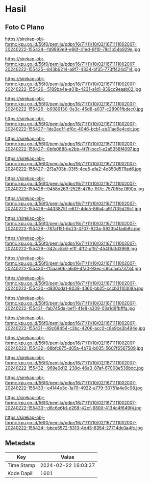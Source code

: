 # Hasil

## Foto C Plano

https://sirekap-obj-formc.kpu.go.id/56f0/pemilu/pdpr/16/71/11/10/02/1671111002007-20240222-155424--fd9893e9-e66f-41ed-8f10-78c1b54b929e.jpg

https://sirekap-obj-formc.kpu.go.id/56f0/pemilu/pdpr/16/71/11/10/02/1671111002007-20240222-155425--843b6214-a9f7-4334-bf35-773ff424d714.jpg

https://sirekap-obj-formc.kpu.go.id/56f0/pemilu/pdpr/16/71/11/10/02/1671111002007-20240222-155426--5189ba4a-a01b-4231-a1d1-839cc9eaab02.jpg

https://sirekap-obj-formc.kpu.go.id/56f0/pemilu/pdpr/16/71/11/10/02/1671111002007-20240222-155426--b9389130-0e3c-45d8-a037-c28901fbdec0.jpg

https://sirekap-obj-formc.kpu.go.id/56f0/pemilu/pdpr/16/71/11/10/02/1671111002007-20240222-155427--1de2ed1f-df0c-4046-bcb1-ab31ae6e4cdc.jpg

https://sirekap-obj-formc.kpu.go.id/56f0/pemilu/pdpr/16/71/11/10/02/1671111002007-20240222-155427--0bfe0888-e2bb-4f7f-bcc1-e2a5358f4097.jpg

https://sirekap-obj-formc.kpu.go.id/56f0/pemilu/pdpr/16/71/11/10/02/1671111002007-20240222-155427--2f3a703b-03f5-4ce5-afa2-4e350d579ad6.jpg

https://sirekap-obj-formc.kpu.go.id/56f0/pemilu/pdpr/16/71/11/10/02/1671111002007-20240222-155428--9458d263-2528-476e-9f7e-757055e7890b.jpg

https://sirekap-obj-formc.kpu.go.id/56f0/pemilu/pdpr/16/71/11/10/02/1671111002007-20240222-155428--44338751-e617-4dc5-86b4-a917f35d29c1.jpg

https://sirekap-obj-formc.kpu.go.id/56f0/pemilu/pdpr/16/71/11/10/02/1671111002007-20240222-155429--787af15f-6c23-4707-923a-5923b4fadb8c.jpg

https://sirekap-obj-formc.kpu.go.id/56f0/pemilu/pdpr/16/71/11/10/02/1671111002007-20240222-155429--342cc8c6-efff-4ff2-af97-454f6a1d3968.jpg

https://sirekap-obj-formc.kpu.go.id/56f0/pemilu/pdpr/16/71/11/10/02/1671111002007-20240222-155430--ff5aae06-a6d9-4fa0-93ec-c9ccaab73734.jpg

https://sirekap-obj-formc.kpu.go.id/56f0/pemilu/pdpr/16/71/11/10/02/1671111002007-20240222-155430--d930cda1-8039-4360-bb25-cccb3110308a.jpg

https://sirekap-obj-formc.kpu.go.id/56f0/pemilu/pdpr/16/71/11/10/02/1671111002007-20240222-155431--fab745da-bef1-41e8-a309-03a1d9fbfffa.jpg

https://sirekap-obj-formc.kpu.go.id/56f0/pemilu/pdpr/16/71/11/10/02/1671111002007-20240222-155431--49c68454-c3bc-4206-acc0-c6e9ce3b494e.jpg

https://sirekap-obj-formc.kpu.go.id/56f0/pemilu/pdpr/16/71/11/10/02/1671111002007-20240222-155432--88bfc875-d05a-4b76-b035-5607f6567509.jpg

https://sirekap-obj-formc.kpu.go.id/56f0/pemilu/pdpr/16/71/11/10/02/1671111002007-20240222-155432--969e0d12-238d-46a3-87af-67008e536bdc.jpg

https://sirekap-obj-formc.kpu.go.id/56f0/pemilu/pdpr/16/71/11/10/02/1671111002007-20240222-155433--e4144e3c-1a70-4922-a779-30751a4e0c08.jpg

https://sirekap-obj-formc.kpu.go.id/56f0/pemilu/pdpr/16/71/11/10/02/1671111002007-20240222-155433--d6c6e6fd-d268-42cf-9800-4134c4f649f4.jpg

https://sirekap-obj-formc.kpu.go.id/56f0/pemilu/pdpr/16/71/11/10/02/1671111002007-20240222-155424--bbce5572-5313-4d45-8354-27714dc0a4fc.jpg


## Metadata

| Key        | Value               |
| ---------- | ------------------- |
| Time Stamp | 2024-02-22 16:03:37 |
| Kode Dapil | 1601                |



